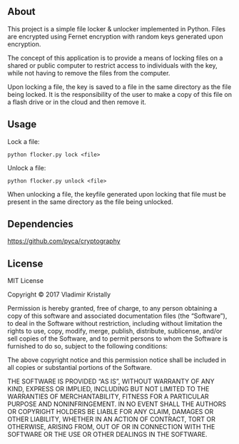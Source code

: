 ## About

This project is a simple file locker & unlocker implemented in Python.
Files are encrypted using Fernet encryption with random keys generated
upon encryption.

The concept of this application is to provide a means of locking files
on a shared or public computer to restrict access to individuals with
the key, while not having to remove the files from the computer.

Upon locking a file, the key is saved to a file in the same directory as
the file being locked.  It is the responsibility of the user to make a
copy of this file on a flash drive or in the cloud and then remove it.


## Usage

Lock a file:

`python flocker.py lock <file>`

Unlock a file:

`python flocker.py unlock <file>`

When unlocking a file, the keyfile generated upon locking that file must
be present in the same directory as the file being unlocked.

## Dependencies

https://github.com/pyca/cryptography

## License

MIT License

Copyright © 2017 Vladimir Kristally

Permission is hereby granted, free of charge, to any person
obtaining a copy of this software and associated documentation
files (the “Software”), to deal in the Software without
restriction, including without limitation the rights to use,
copy, modify, merge, publish, distribute, sublicense, and/or sell
copies of the Software, and to permit persons to whom the
Software is furnished to do so, subject to the following
conditions:

The above copyright notice and this permission notice shall be
included in all copies or substantial portions of the Software.

THE SOFTWARE IS PROVIDED “AS IS”, WITHOUT WARRANTY OF ANY KIND,
EXPRESS OR IMPLIED, INCLUDING BUT NOT LIMITED TO THE WARRANTIES
OF MERCHANTABILITY, FITNESS FOR A PARTICULAR PURPOSE AND
NONINFRINGEMENT. IN NO EVENT SHALL THE AUTHORS OR COPYRIGHT
HOLDERS BE LIABLE FOR ANY CLAIM, DAMAGES OR OTHER LIABILITY,
WHETHER IN AN ACTION OF CONTRACT, TORT OR OTHERWISE, ARISING
FROM, OUT OF OR IN CONNECTION WITH THE SOFTWARE OR THE USE OR
OTHER DEALINGS IN THE SOFTWARE.